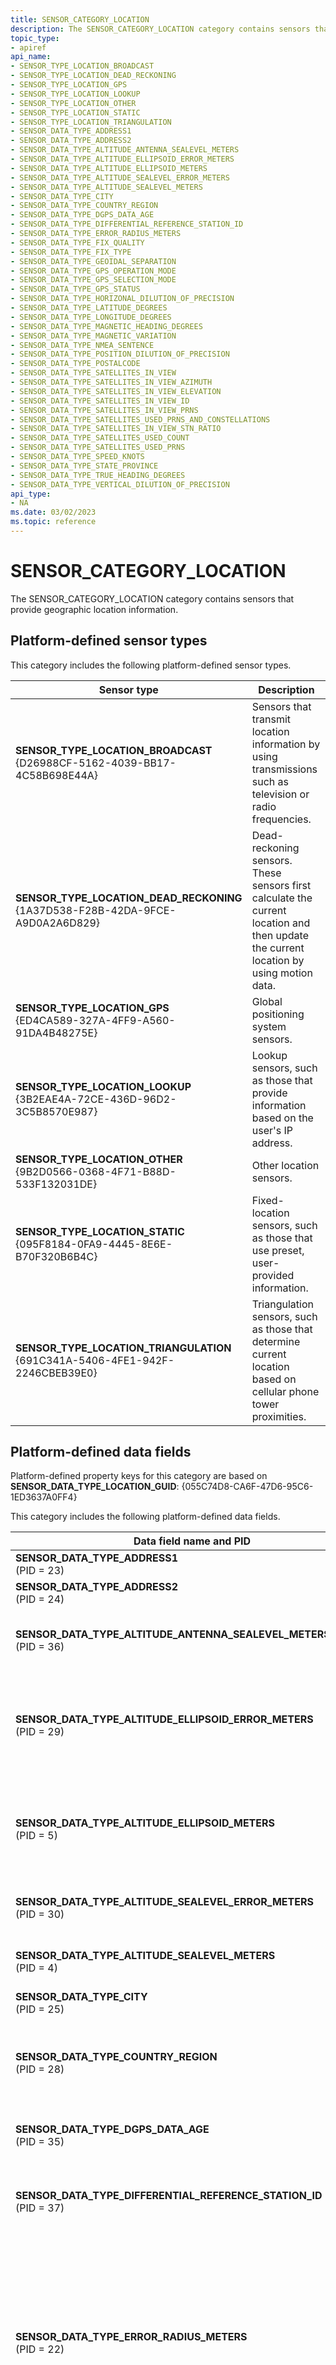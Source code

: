 ```yaml
---
title: SENSOR_CATEGORY_LOCATION
description: The SENSOR_CATEGORY_LOCATION category contains sensors that provide geographic location information.
topic_type:
- apiref
api_name:
- SENSOR_TYPE_LOCATION_BROADCAST
- SENSOR_TYPE_LOCATION_DEAD_RECKONING
- SENSOR_TYPE_LOCATION_GPS
- SENSOR_TYPE_LOCATION_LOOKUP
- SENSOR_TYPE_LOCATION_OTHER
- SENSOR_TYPE_LOCATION_STATIC
- SENSOR_TYPE_LOCATION_TRIANGULATION
- SENSOR_DATA_TYPE_ADDRESS1
- SENSOR_DATA_TYPE_ADDRESS2
- SENSOR_DATA_TYPE_ALTITUDE_ANTENNA_SEALEVEL_METERS
- SENSOR_DATA_TYPE_ALTITUDE_ELLIPSOID_ERROR_METERS
- SENSOR_DATA_TYPE_ALTITUDE_ELLIPSOID_METERS
- SENSOR_DATA_TYPE_ALTITUDE_SEALEVEL_ERROR_METERS
- SENSOR_DATA_TYPE_ALTITUDE_SEALEVEL_METERS
- SENSOR_DATA_TYPE_CITY
- SENSOR_DATA_TYPE_COUNTRY_REGION
- SENSOR_DATA_TYPE_DGPS_DATA_AGE
- SENSOR_DATA_TYPE_DIFFERENTIAL_REFERENCE_STATION_ID
- SENSOR_DATA_TYPE_ERROR_RADIUS_METERS
- SENSOR_DATA_TYPE_FIX_QUALITY
- SENSOR_DATA_TYPE_FIX_TYPE
- SENSOR_DATA_TYPE_GEOIDAL_SEPARATION
- SENSOR_DATA_TYPE_GPS_OPERATION_MODE
- SENSOR_DATA_TYPE_GPS_SELECTION_MODE
- SENSOR_DATA_TYPE_GPS_STATUS
- SENSOR_DATA_TYPE_HORIZONAL_DILUTION_OF_PRECISION
- SENSOR_DATA_TYPE_LATITUDE_DEGREES
- SENSOR_DATA_TYPE_LONGITUDE_DEGREES
- SENSOR_DATA_TYPE_MAGNETIC_HEADING_DEGREES
- SENSOR_DATA_TYPE_MAGNETIC_VARIATION
- SENSOR_DATA_TYPE_NMEA_SENTENCE
- SENSOR_DATA_TYPE_POSITION_DILUTION_OF_PRECISION
- SENSOR_DATA_TYPE_POSTALCODE
- SENSOR_DATA_TYPE_SATELLITES_IN_VIEW
- SENSOR_DATA_TYPE_SATELLITES_IN_VIEW_AZIMUTH
- SENSOR_DATA_TYPE_SATELLITES_IN_VIEW_ELEVATION
- SENSOR_DATA_TYPE_SATELLITES_IN_VIEW_ID
- SENSOR_DATA_TYPE_SATELLITES_IN_VIEW_PRNS
- SENSOR_DATA_TYPE_SATELLITES_USED_PRNS_AND_CONSTELLATIONS
- SENSOR_DATA_TYPE_SATELLITES_IN_VIEW_STN_RATIO
- SENSOR_DATA_TYPE_SATELLITES_USED_COUNT
- SENSOR_DATA_TYPE_SATELLITES_USED_PRNS
- SENSOR_DATA_TYPE_SPEED_KNOTS
- SENSOR_DATA_TYPE_STATE_PROVINCE
- SENSOR_DATA_TYPE_TRUE_HEADING_DEGREES
- SENSOR_DATA_TYPE_VERTICAL_DILUTION_OF_PRECISION
api_type:
- NA
ms.date: 03/02/2023
ms.topic: reference
---
```


# SENSOR_CATEGORY_LOCATION

The SENSOR_CATEGORY_LOCATION category contains sensors that provide geographic location information.

## Platform-defined sensor types

This category includes the following platform-defined sensor types.

| Sensor type | Description |
|---|---|
| **SENSOR_TYPE_LOCATION_BROADCAST**<br>{D26988CF-5162-4039-BB17-4C58B698E44A} | Sensors that transmit location information by using transmissions such as television or radio frequencies. |
| **SENSOR_TYPE_LOCATION_DEAD_RECKONING**<br>{1A37D538-F28B-42DA-9FCE-A9D0A2A6D829} | Dead-reckoning sensors. These sensors first calculate the current location and then update the current location by using motion data. |
| **SENSOR_TYPE_LOCATION_GPS**<br>{ED4CA589-327A-4FF9-A560-91DA4B48275E} | Global positioning system sensors. |
| **SENSOR_TYPE_LOCATION_LOOKUP**<br>{3B2EAE4A-72CE-436D-96D2-3C5B8570E987} | Lookup sensors, such as those that provide information based on the user's IP address. |
| **SENSOR_TYPE_LOCATION_OTHER**<br>{9B2D0566-0368-4F71-B88D-533F132031DE} | Other location sensors. |
| **SENSOR_TYPE_LOCATION_STATIC**<br>{095F8184-0FA9-4445-8E6E-B70F320B6B4C} | Fixed-location sensors, such as those that use preset, user-provided information. |
| **SENSOR_TYPE_LOCATION_TRIANGULATION**<br>{691C341A-5406-4FE1-942F-2246CBEB39E0} | Triangulation sensors, such as those that determine current location based on cellular phone tower proximities. |

## Platform-defined data fields

Platform-defined property keys for this category are based on **SENSOR_DATA_TYPE_LOCATION_GUID**: {055C74D8-CA6F-47D6-95C6-1ED3637A0FF4}

This category includes the following platform-defined data fields.

| Data field name and PID | Type | Description |
|---|---|---|
| **SENSOR_DATA_TYPE_ADDRESS1**<br>(PID = 23) | **VT_LPWSTR** | Street address, first line. |
| **SENSOR_DATA_TYPE_ADDRESS2**<br>(PID = 24) | **VT_LPWSTR** | Street address, second line. |
| **SENSOR_DATA_TYPE_ALTITUDE_ANTENNA_SEALEVEL_METERS**<br>(PID = 36) | **VT_R8** | Altitude of the antenna, referenced to sea level, in meters. |
| **SENSOR_DATA_TYPE_ALTITUDE_ELLIPSOID_ERROR_METERS**<br>(PID = 29) | **VT_R8** | Altitude error referenced to the World Geodetic System (WGS 84) reference ellipsoid, in meters. |
| **SENSOR_DATA_TYPE_ALTITUDE_ELLIPSOID_METERS**<br>(PID = 5) | **VT_R8** | Altitude referenced to the World Geodetic System (WGS 84) reference ellipsoid, in meters. |
| **SENSOR_DATA_TYPE_ALTITUDE_SEALEVEL_ERROR_METERS**<br>(PID = 30) | **VT_R8** | Altitude error referenced to sea level, in meters. |
| **SENSOR_DATA_TYPE_ALTITUDE_SEALEVEL_METERS**<br>(PID = 4) | **VT_R8** | Altitude referenced to sea level, in meters. |
| **SENSOR_DATA_TYPE_CITY**<br>(PID = 25) | **VT_LPWSTR** | City |
| **SENSOR_DATA_TYPE_COUNTRY_REGION**<br>(PID = 28) | **VT_LPWSTR** | Country or region, represented as an ISO 3166 1-alpha-2 country/region code. |
| **SENSOR_DATA_TYPE_DGPS_DATA_AGE**<br>(PID = 35) | **VT_R8** | Age of differential GPS data, in seconds. |
| **SENSOR_DATA_TYPE_DIFFERENTIAL_REFERENCE_STATION_ID**<br>(PID = 37) | **VT_I4** | ID of the differential reference station. The range is 0000 to 1023. |
| **SENSOR_DATA_TYPE_ERROR_RADIUS_METERS**<br>(PID = 22) | **VT_R8** | Accuracy of latitude and longitude values, in meters. A value of zero means that the accuracy level is not known. The Location API gives priority to sensors that provide a non-zero value for this field. |
| **SENSOR_DATA_TYPE_FIX_QUALITY**<br>(PID = 10) | **VT_I4** | Fix quality<br><br>0 = no fix<br>1 = GPS<br>2 = DGPS |
| **SENSOR_DATA_TYPE_FIX_TYPE**<br>(PID = 11) | **VT_I4** | Fix type<br><br>0 = no fix<br>1 = GPS SPS Mode, fix valid<br>2 = DGPS SPS Mode, fix valid<br>3 = GPS PPS Mode, fix valid<br>4 = Real Time Kinematic<br>5 = Float RTK<br>6 = Estimated (dead reckoned)<br>7 = Manual Input Mode<br>8 = Simulator Mode |
| **SENSOR_DATA_TYPE_GEOIDAL_SEPARATION**<br>(PID = 34) | **VT_R8** | The difference between the WGS-84 ellipsoid and mean sea level. Values less than zero indicate that mean sea level is below the reference ellipsoid. |
| **SENSOR_DATA_TYPE_GPS_OPERATION_MODE**<br>(PID = 32) | **VT_I4** | Operation mode.<br><br>0 = Manual. The GPS sensor is set to operate in 2-D or 3-D mode.<br>1 = Automatic. The GPS sensor can automatically switch between 2-D and 3-D modes. |
| **SENSOR_DATA_TYPE_GPS_SELECTION_MODE**<br>(PID = 31) | **VT_I4** | Selection mode.<br><br>0 = Autonomous.<br>1 = DGPS.<br>2 = Estimated (dead reckoned).<br>3 = Manual input.<br>4 = Simulator.<br>5 = Data not valid. |
| **SENSOR_DATA_TYPE_GPS_STATUS**<br>(PID = 33) | **VT_I4** | Current data status.<br><br>1 = Data is valid.<br>2 = Data is not valid. |
| **SENSOR_DATA_TYPE_HORIZONAL_DILUTION_OF_PRECISION**<br>(PID = 13) | **VT_R8** | Horizontal dilution of precision. |
| **SENSOR_DATA_TYPE_LATITUDE_DEGREES**<br>(PID = 2) | **VT_R8** | Degrees latitude. North is positive. |
| **SENSOR_DATA_TYPE_LONGITUDE_DEGREES**<br>(PID = 3) | **VT_R8** | Degrees longitude. East is positive. |
| **SENSOR_DATA_TYPE_MAGNETIC_HEADING_DEGREES**<br>(PID = 8) | **VT_R8** | Heading, in relation to magnetic north, in degrees. |
| **SENSOR_DATA_TYPE_MAGNETIC_VARIATION**<br>(PID = 9) | **VT_R8** | Magnetic variation. East is positive. |
| **SENSOR_DATA_TYPE_NMEA_SENTENCE**<br>(PID = 38) | **VT_LPWSTR** | The current NMEA sentence string. |
| **SENSOR_DATA_TYPE_POSITION_DILUTION_OF_PRECISION**<br>(PID = 12) | **VT_R8** | Position dilution of precision. |
| **SENSOR_DATA_TYPE_POSTALCODE**<br>(PID = 27) | **VT_LPWSTR** | Postal code. |
| **SENSOR_DATA_TYPE_SATELLITES_IN_VIEW**<br>(PID = 17) | **VT_I4** | Number of satellites in view. |
| **SENSOR_DATA_TYPE_SATELLITES_IN_VIEW_AZIMUTH**<br>(PID = 20) | **VT_VECTOR\|VT_UI1** | Counted array that contains the azimuth of each satellite in view.<br><br>Data for vector types is always serialized as VT_UI1 (an array of unsigned, 1-byte characters). This data field actually contains each value as an IEEE 8-byte real value (VT_ R8). Use -1 as a placeholder for empty values.<br><br>For information about working with arrays, see [Retrieving Vector Types](/windows/desktop/SensorsAPI/retrieving-vector-types). |
| **SENSOR_DATA_TYPE_SATELLITES_IN_VIEW_ELEVATION**<br>(PID = 19) | **VT_VECTOR\|VT_UI1** | Counted array that contains the elevation of each satellite in view.<br><br>Data for vector types is always serialized as VT_UI1 (an array of unsigned, 1-byte characters). This data field actually contains each value as an IEEE 8-byte real value (VT_R8). Use -91 as a placeholder for empty values.<br><br>For information about working with arrays, see [Retrieving Vector Types](/windows/desktop/SensorsAPI/retrieving-vector-types). |
| **SENSOR_DATA_TYPE_SATELLITES_IN_VIEW_ID**<br>(PID = 39) | **VT_VECTOR\|VT_UI1** | Counted array that contains the ID of each satellite in view.<br><br>Data for vector types is always serialized as VT_UI1 (an array of unsigned, 1-byte characters). This data field actually contains each value as a 4-byte unsigned integer (VT_UI4).<br><br>For information about working with arrays, see [Retrieving Vector Types](/windows/desktop/SensorsAPI/retrieving-vector-types). |
| **SENSOR_DATA_TYPE_SATELLITES_IN_VIEW_PRNS**<br>(PID = 18) | **VT_VECTOR\|VT_UI1** | Counted array that contains pseudorandom noise codes for satellites in view.<br><br>Data for vector types is always serialized as VT_UI1 (an array of unsigned, 1-byte characters). This data field actually contains each value as a 4-byte unsigned integer (VT_UI4). Use zero (0) as a placeholder for empty values.<br><br>For information about working with arrays, see [Retrieving Vector Types](/windows/desktop/SensorsAPI/retrieving-vector-types). |
| **SENSOR_DATA_TYPE_SATELLITES_USED_PRNS_AND_CONSTELLATIONS**<br>(PID = 41) | **VT_VECTOR\|VT_UI2** | Counted array that contains pseudorandom noise codes for satellites that are used in a solution.<br><br>Data for vector types is always serialized as VT_UI2 (an array of unsigned, 2-byte characters). This data field must contain each value as a 4-byte unsigned integer (VT_UI4). Use zero (0) as a placeholder for empty values.<br><br>For information about working with arrays, see [Retrieving Vector Types](/windows/desktop/SensorsAPI/retrieving-vector-types). |
| **SENSOR_DATA_TYPE_SATELLITES_IN_VIEW_STN_RATIO**<br>(PID = 21) | **VT_VECTOR\|VT_UI1** | Counted array that contains the signal-to-noise ratio for satellites in view.<br><br>Data for vector types is always serialized as VT_UI1 (an array of unsigned, 1-byte characters). This data field actually contains each value as an IEEE 8-byte real value (VT_R8). Use zero (0) as a placeholder for empty values.<br><br>This property is required and must be supported by all GPS devices.<br><br>For information about working with arrays, see [Retrieving Vector Types](/windows/desktop/SensorsAPI/retrieving-vector-types). |
| **SENSOR_DATA_TYPE_SATELLITES_USED_COUNT**<br>(PID = 15) | **VT_I4** | Number of satellites that are used in a solution. |
| **SENSOR_DATA_TYPE_SATELLITES_USED_PRNS**<br>(PID = 16) | **VT_VECTOR\|VT_UI1** | Counted array that contains pseudorandom noise codes for satellites that are used in a solution.<br><br>Data for vector types is always serialized as VT_UI1 (an array of unsigned, 1-byte characters). This data field must contain each value as a 4-byte unsigned integer (VT_UI4). Use zero (0) as a placeholder for empty values.<br><br>For information about working with arrays, see [Retrieving Vector Types](/windows/desktop/SensorsAPI/retrieving-vector-types). |
| **SENSOR_DATA_TYPE_SPEED_KNOTS**<br>(PID = 6) | **VT_R8** | Speed, in knots. |
| **SENSOR_DATA_TYPE_STATE_PROVINCE**<br>(PID = 26) | **VT_LPWSTR** | State/province. |
| **SENSOR_DATA_TYPE_TRUE_HEADING_DEGREES**<br>(PID = 7) | **VT_R8** | Heading, in relation to true north, in degrees. |
| **SENSOR_DATA_TYPE_VERTICAL_DILUTION_OF_PRECISION**<br>(PID = 14) | **VT_R8** | Vertical dilution of precision. |
